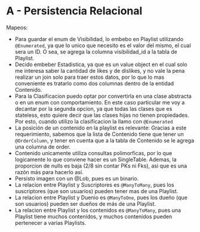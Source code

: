 ﻿# A - Persistencia Relacional

Mapeos:
- Para guardar el enum de Visibilidad, lo embebo en Playlist utilizando `@Enumerated`, ya que lo unico que necesito es el valor del mismo, el cual sera un ID. O sea, se agrega la columna visibilidad_id a la tabla de Playlist.
- Decido embeber Estadistica, ya que es un value object en el cual solo me interesa saber la cantidad de likes y de dislikes, y no vale la pena realizar un join solo para traer estos datos, por lo que lo mas conveniente es tratarlo como dos columnas dentro de la entidad Contenido.
- Para la Clasificacion puedo optar por convertirla en una clase abstracta o en un enum con comportamiento. En este caso particular me voy a decantar por la segunda opcion, ya que todas las clases que es stateless, esto quiere decir que las clases hijas no tienen propiedades. Por esto, cuando utilizo la clasificacion la llamo con `@Enumerated`
- La posición de un contenido en la playlist es relevante: Gracias a este requerimiento, sabemos que la lista de Contenido tiene que tener un `@OrderColumn`, y tener en cuenta que a la tabla de Contenido se le agrega una columna de order.
- Contenido unicamente utiliza consultas polimorficas, por lo que logicamente lo que conviene hacer es un SingleTable. Ademas, la proporcion de nulls es baja (2/8 sin contar PKs ni Fks), asi que es una razón más para hacerlo así.
- Persisto imagen con un @Lob, pues es un binario.
- La relacion entre Playlist y Suscriptores es `@ManyToMany`, pues los suscriptores (que son usuarios) pueden tener mas de una Playlist.
- La relacion entre Playlist y Duenio es `@ManyToOne`, pues los dueño (que son usuarios) pueden ser dueños de más de una Playlist.
- La relacion entre Playlist y los contenidos es `@ManyToMany`, pues una Playlist tiene muchos contenidos, y muchos contenidos pueden pertenecer a varias Playlists.
